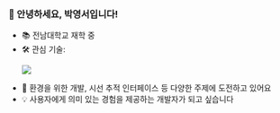 ### 👋 안녕하세요, 박영서입니다!

- 📚 전남대학교 재학 중
- 🛠 관심 기술:  
  <p>
    <img src="https://skillicons.dev/icons?i=react,nodejs,mongodb" />
  </p>
- 🌱 환경을 위한 개발, 시선 추적 인터페이스 등 다양한 주제에 도전하고 있어요  
- 💡 사용자에게 의미 있는 경험을 제공하는 개발자가 되고 싶습니다
<!-- 깃허브 통계 추가 (원하는 경우 username 변경 필요) -->
<!--
![GitHub Stats](https://github-readme-stats.vercel.app/api?username=your-username&show_icons=true&theme=tokyonight)
-->
